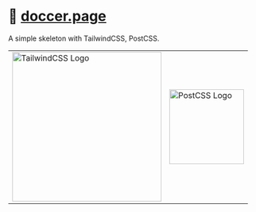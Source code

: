 # 📄 [doccer.page]

A simple skeleton with TailwindCSS, PostCSS.

<table>
	<tr>
		<td>
			<picture>
				<source media="(prefers-color-scheme: dark)" srcset="HTTPS://NikolaHristov.Tech/Image/GitHub/tailwindcss-logotype-white.svg">
				<source media="(prefers-color-scheme: light)" srcset="HTTPS://NikolaHristov.Tech/Image/GitHub/tailwindcss-logotype.svg">
				<img alt="TailwindCSS Logo" src="HTTPS://NikolaHristov.Tech/Image/GitHub/tailwindcss-logotype-white.svg" width="300" />
			</picture>
		</td>
    	<td>
    		<picture>
    			<source media="(prefers-color-scheme: dark)" srcset="HTTPS://NikolaHristov.Tech/Image/GitHub/postcss.svg">
    			<img alt="PostCSS Logo" src="HTTPS://NikolaHristov.Tech/Image/GitHub/postcss.svg" width="150" />
    		</picture>
    	</td>
    </tr>
</table>

[doccer.page]: https://doccer.page
